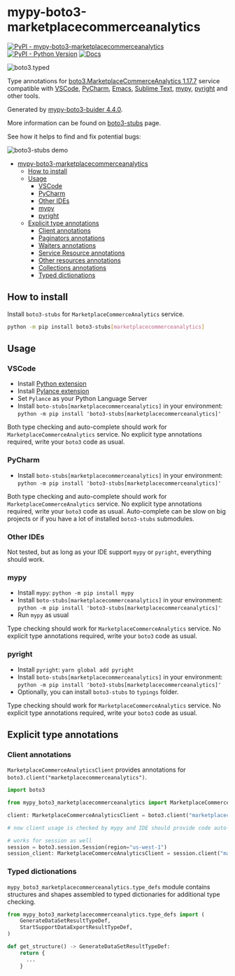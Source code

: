 # mypy-boto3-marketplacecommerceanalytics

[![PyPI - mypy-boto3-marketplacecommerceanalytics](https://img.shields.io/pypi/v/mypy-boto3-marketplacecommerceanalytics.svg?color=blue)](https://pypi.org/project/mypy-boto3-marketplacecommerceanalytics)
[![PyPI - Python Version](https://img.shields.io/pypi/pyversions/mypy-boto3-marketplacecommerceanalytics.svg?color=blue)](https://pypi.org/project/mypy-boto3-marketplacecommerceanalytics)
[![Docs](https://img.shields.io/readthedocs/mypy-boto3-builder.svg?color=blue)](https://mypy-boto3-builder.readthedocs.io/)

![boto3.typed](https://github.com/vemel/mypy_boto3_builder/raw/master/logo.png)

Type annotations for
[boto3.MarketplaceCommerceAnalytics 1.17.7](https://boto3.amazonaws.com/v1/documentation/api/1.17.7/reference/services/marketplacecommerceanalytics.html#MarketplaceCommerceAnalytics) service
compatible with
[VSCode](https://code.visualstudio.com/),
[PyCharm](https://www.jetbrains.com/pycharm/),
[Emacs](https://www.gnu.org/software/emacs/),
[Sublime Text](https://www.sublimetext.com/),
[mypy](https://github.com/python/mypy),
[pyright](https://github.com/microsoft/pyright)
and other tools.

Generated by [mypy-boto3-buider 4.4.0](https://github.com/vemel/mypy_boto3_builder).

More information can be found on [boto3-stubs](https://pypi.org/project/boto3-stubs/) page.

See how it helps to find and fix potential bugs:

![boto3-stubs demo](https://github.com/vemel/mypy_boto3_builder/raw/master/demo.gif)

- [mypy-boto3-marketplacecommerceanalytics](#mypy-boto3-marketplacecommerceanalytics)
  - [How to install](#how-to-install)
  - [Usage](#usage)
    - [VSCode](#vscode)
    - [PyCharm](#pycharm)
    - [Other IDEs](#other-ides)
    - [mypy](#mypy)
    - [pyright](#pyright)
  - [Explicit type annotations](#explicit-type-annotations)
    - [Client annotations](#client-annotations)
    - [Paginators annotations](#paginators-annotations)
    - [Waiters annotations](#waiters-annotations)
    - [Service Resource annotations](#service-resource-annotations)
    - [Other resources annotations](#other-resources-annotations)
    - [Collections annotations](#collections-annotations)
    - [Typed dictionations](#typed-dictionations)

## How to install

Install `boto3-stubs` for `MarketplaceCommerceAnalytics` service.

```bash
python -m pip install boto3-stubs[marketplacecommerceanalytics]
```

## Usage

### VSCode

- Install [Python extension](https://marketplace.visualstudio.com/items?itemName=ms-python.python)
- Install [Pylance extension](https://marketplace.visualstudio.com/items?itemName=ms-python.vscode-pylance)
- Set `Pylance` as your Python Language Server
- Install `boto-stubs[marketplacecommerceanalytics]` in your environment: `python -m pip install 'boto3-stubs[marketplacecommerceanalytics]'`

Both type checking and auto-complete should work for `MarketplaceCommerceAnalytics` service.
No explicit type annotations required, write your `boto3` code as usual.

### PyCharm

- Install `boto-stubs[marketplacecommerceanalytics]` in your environment: `python -m pip install 'boto3-stubs[marketplacecommerceanalytics]'`

Both type checking and auto-complete should work for `MarketplaceCommerceAnalytics` service.
No explicit type annotations required, write your `boto3` code as usual.
Auto-complete can be slow on big projects or if you have a lot of installed `boto3-stubs` submodules.

### Other IDEs

Not tested, but as long as your IDE support `mypy` or `pyright`, everything should work.

### mypy

- Install `mypy`: `python -m pip install mypy`
- Install `boto-stubs[marketplacecommerceanalytics]` in your environment: `python -m pip install 'boto3-stubs[marketplacecommerceanalytics]'`
- Run `mypy` as usual

Type checking should work for `MarketplaceCommerceAnalytics` service.
No explicit type annotations required, write your `boto3` code as usual.

### pyright

- Install `pyright`: `yarn global add pyright`
- Install `boto-stubs[marketplacecommerceanalytics]` in your environment: `python -m pip install 'boto3-stubs[marketplacecommerceanalytics]'`
- Optionally, you can install `boto3-stubs` to `typings` folder.

Type checking should work for `MarketplaceCommerceAnalytics` service.
No explicit type annotations required, write your `boto3` code as usual.

## Explicit type annotations

### Client annotations

`MarketplaceCommerceAnalyticsClient` provides annotations for `boto3.client("marketplacecommerceanalytics")`.

```python
import boto3

from mypy_boto3_marketplacecommerceanalytics import MarketplaceCommerceAnalyticsClient

client: MarketplaceCommerceAnalyticsClient = boto3.client("marketplacecommerceanalytics")

# now client usage is checked by mypy and IDE should provide code auto-complete

# works for session as well
session = boto3.session.Session(region="us-west-1")
session_client: MarketplaceCommerceAnalyticsClient = session.client("marketplacecommerceanalytics")
```








### Typed dictionations

`mypy_boto3_marketplacecommerceanalytics.type_defs` module contains structures and shapes assembled
to typed dictionaries for additional type checking.

```python
from mypy_boto3_marketplacecommerceanalytics.type_defs import (
    GenerateDataSetResultTypeDef,
    StartSupportDataExportResultTypeDef,
)

def get_structure() -> GenerateDataSetResultTypeDef:
    return {
      ...
    }
```

